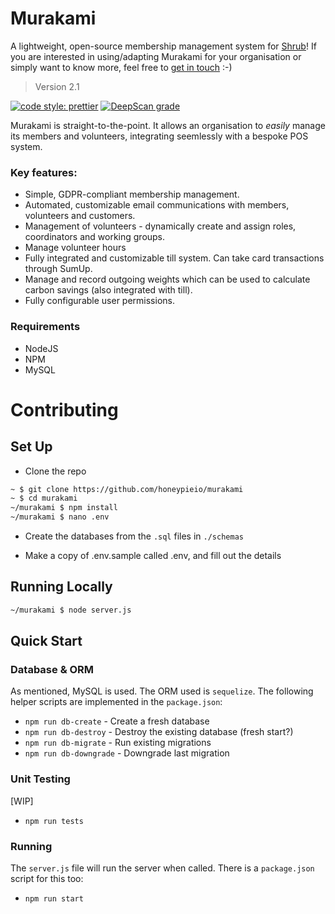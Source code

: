 # Murakami

A lightweight, open-source membership management system for [Shrub](https://shrubcoop.org)!
If you are interested in using/adapting Murakami for your organisation or simply want to know more, feel free to [get in touch](mailto:hello@rosshudson.co.uk) :-)

> Version 2.1

[![code style: prettier](https://img.shields.io/badge/code_style-prettier-ff69b4.svg?style=flat-square)](https://github.com/prettier/prettier)
[![DeepScan grade](https://deepscan.io/api/teams/2524/projects/3660/branches/32113/badge/grade.svg)](https://deepscan.io/dashboard#view=project&tid=2524&pid=3660&bid=32113)

Murakami is straight-to-the-point. It allows an organisation to _easily_ manage its members and volunteers, integrating seemlessly with a bespoke POS system.

### Key features:

- Simple, GDPR-compliant membership management.
- Automated, customizable email communications with members, volunteers and customers.
- Management of volunteers - dynamically create and assign roles, coordinators and working groups.
- Manage volunteer hours
- Fully integrated and customizable till system. Can take card transactions through SumUp.
- Manage and record outgoing weights which can be used to calculate carbon savings (also integrated with till).
- Fully configurable user permissions.

### Requirements

- NodeJS
- NPM
- MySQL

# Contributing

## Set Up
- Clone the repo

```sh
~ $ git clone https://github.com/honeypieio/murakami
~ $ cd murakami
~/murakami $ npm install
~/murakami $ nano .env
```

- Create the databases from the `.sql` files in `./schemas`

- Make a copy of .env.sample called .env, and fill out the details

## Running Locally

```sh
~/murakami $ node server.js
```

## Quick Start

### Database & ORM

As mentioned, MySQL is used. The ORM used is `sequelize`. The following helper scripts are implemented in the `package.json`:

* `npm run db-create` - Create a fresh database
* `npm run db-destroy` - Destroy the existing database (fresh start?)
* `npm run db-migrate` - Run existing migrations
* `npm run db-downgrade` - Downgrade last migration

### Unit Testing

[WIP]

* `npm run tests`

### Running

The `server.js` file will run the server when called. There is a `package.json` script for this too:

* `npm run start`
